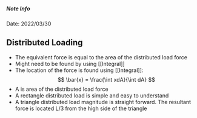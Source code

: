 ##### Note Info
Date: 2022/03/30
## Distributed Loading
- The equivalent force is equal to the area of the distributed load force
- Might need to be found by using [[Integral]]
- The location of the force is found using [[Integral]]:
$$ \bar{x} = \frac{\int xdA}{\int dA} $$
- A is area of the distributed load force
- A rectangle distributed load is simple and easy to understand
- A triangle distributed load magnitude is straight forward. The resultant force is located L/3 from the high side of the triangle